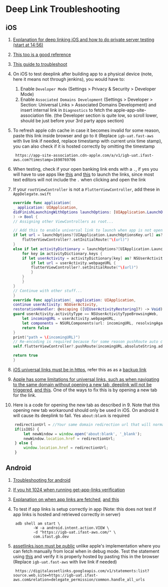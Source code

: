# Deep Link Troubleshooting

## iOS

1. [Explanation for deep linking iOS and how to do private server testing (start at 14:56)](https://developer.apple.com/videos/play/wwdc2020/10098)
2. [This too is a good reference](https://stackoverflow.com/questions/35609667/how-to-support-universal-links-in-ios-app-and-setup-server-for-it)
3. [This guide to troubleshoot](https://mac6classi.medium.com/universal-links-issue-on-ios-14-fd0aa8ae75f8)
4. On iOS to test deeplink after building app to a physical device (note, here it means not through jenkins), you would have to:
   1. Enable `Developer Mode` (Settings > Privacy & Security > Developer Mode)
   2. Enable `Associated Domains Development` (Settings > Developer > Section: Universal Links > Associated Domains Development) and insert internal link in `Diagnostics` to fetch the apple-app-site-association file. (the Developer section is quite low, so scroll lower, should be just before your 3rd party apps section)
5. To refresh apple cdn cache in case it becomes invalid for some reason, paste this link inside browser and go to it (Replace `igb-uat.fast-aws` with live link if needed, replace timestamp with current unix time stamp), you can also check if it is hosted correctly by omitting the timestamp

        https://app-site-association.cdn-apple.com/a/v1/igb-uat.ifast-aws.com?timestamp=1690769706

6. When testing, check if your open banking link ends with a `.`, if yes you will have to use apps like [this](https://apps.apple.com/my/app/deeplink-checker/id6448803970) and [this](https://play.google.com/store/apps/details?id=com.app.deeplinktester) to launch the links, since most text editors will not include the `.` when clicking and open the link
7. If your `rootViewController` is not a `FlutterViewController`, add these in `AppDelegate.swift`

    ```swift
    override func application(
    _ application: UIApplication,
    didFinishLaunchingWithOptions launchOptions: [UIApplication.LaunchOptionsKey: Any]?
    ) -> Bool {
    // Assigning other ViewControllers as root...

    // Add this to enable universal link to launch when app is not open in background
    if let url = launchOptions?[UIApplication.LaunchOptionsKey.url] as? URL { //Deeplink
        flutterViewController?.setInitialRoute("\(url)")
    }
    else if let activityDictionary = launchOptions?[UIApplication.LaunchOptionsKey.userActivityDictionary] as? [AnyHashable: Any] { //Universal link
        for key in activityDictionary.keys {
        if let userActivity = activityDictionary[key] as? NSUserActivity {
            if let url = userActivity.webpageURL {
            flutterViewController?.setInitialRoute("\(url)")
            }
        }
        }
    }
    // Continue with other stuff...
    }
    override func application(_ application: UIApplication,
    continue userActivity: NSUserActivity,
    restorationHandler: @escaping ([UIUserActivityRestoring]?) -> Void) -> Bool{
    guard userActivity.activityType == NSUserActivityTypeBrowsingWeb,
        let incomingURL = userActivity.webpageURL,
        let components = NSURLComponents(url: incomingURL, resolvingAgainstBaseURL: true) else {
        return false
    }
    print("path = \(incomingURL)")
    // Re-encoding is required because for some reason pushRoute auto converts the encoded % characters
    self.flutterViewController?.pushRoute(incomingURL.absoluteString.addingPercentEncoding(withAllowedCharacters: .urlHostAllowed) ?? "")

    return true
    }
    ```

8. [iOS universal links must be in https](https://stackoverflow.com/a/42190104), refer this as as a [backup link](https://developer.apple.com/library/archive/documentation/General/Conceptual/AppSearch/UniversalLinks.html)
9. [Apple has some limitations for universal links, such as when navigating to the same domain without opening a new tab, deeplink will not be triggered](https://stackoverflow.com/a/78113039), [and this](https://stackoverflow.com/a/52480037). One of the ways to fix this is by opening a new tab for the link.
10. Here is a code for opening the new tab as described in 9. Note that this opening new tab workaround should only be used in iOS. On android it will cause its deeplink to fail. Yes `about:blank` is required
```typescript
    redirectionUrl = //Your same domain redirection url that will normally fail on ios
    if(isIOS) {
        let newWindow = window.open('about:blank', '_blank');
        newWindow.location.href = redirectionUrl;
    } else {
        window.location.href = redirectionUrl;
    }
```

## Android

1. [Troubleshooting for android](https://medium.com/androiddevelopers/deep-links-crash-course-part-3-troubleshooting-your-deep-links-61329fecb93)
2. [If you hit 1024 when running get-app-links verification](https://stackoverflow.com/questions/73737278/how-to-resolve-android-get-app-links-returns-state-1024)
3. [Explanation on when app links are fetched](https://stackoverflow.com/questions/48425168/how-does-android-verifies-deep-links-with-digital-asset-links-at-server-side), [and this](https://developers.google.com/digital-asset-links/v1/getting-started)
4. To test if app links is setup correctly in app (Note: this does not test if app links is hosted and retrieved correctly in server)

        adb shell am start \
                -W -a android.intent.action.VIEW \
                -d "https://igb-uat.ifast-aws.com/" \
                com.ifast.gb.dev

5. [assetlinks.json must be public](https://issuetracker.google.com/issues/239724946?pli=1) unlike apple's implementation where you can fetch manually from local when in debug mode. Test the statement using [this](https://developers.google.com/digital-asset-links/tools/generator) and verify it is properly hosted by pasting this in the browser (Replace `igb-uat.fast-aws` with live link if needed)

        https://digitalassetlinks.googleapis.com/v1/statements:list?source.web.site=https://igb-uat.ifast-aws.com&relation=delegate_permission/common.handle_all_urls
